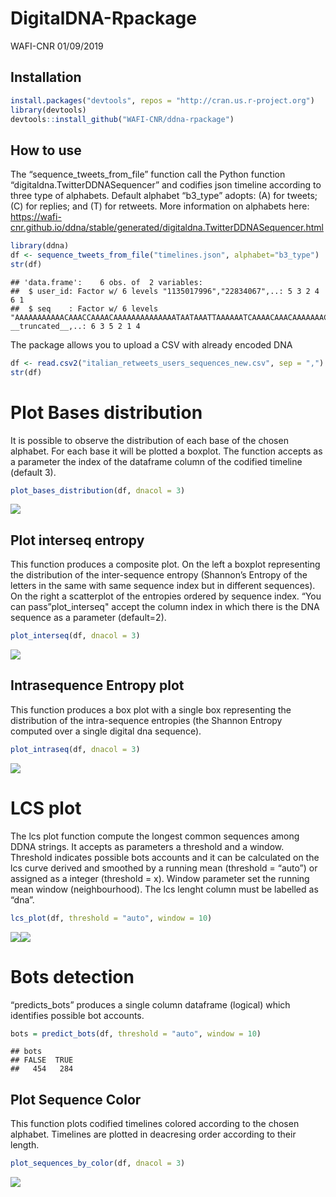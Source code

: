 DigitalDNA-Rpackage
================
WAFI-CNR
01/09/2019

## Installation

``` r
install.packages("devtools", repos = "http://cran.us.r-project.org")
library(devtools)
devtools::install_github("WAFI-CNR/ddna-rpackage")
```

## How to use

The “sequence\_tweets\_from\_file” function call the Python function
“digitaldna.TwitterDDNASequencer” and codifies json timeline according
to three type of alphabets. Default alphabet “b3\_type” adopts: (A) for
tweets; (C) for replies; and (T) for retweets. More information on
alphabets here:
<https://wafi-cnr.github.io/ddna/stable/generated/digitaldna.TwitterDDNASequencer.html>

``` r
library(ddna)
df <- sequence_tweets_from_file("timelines.json", alphabet="b3_type")
str(df)
```

    ## 'data.frame':    6 obs. of  2 variables:
    ##  $ user_id: Factor w/ 6 levels "1135017996","22834067",..: 5 3 2 4 6 1
    ##  $ seq    : Factor w/ 6 levels "AAAAAAAAAAACAAACCAAAACAAAAAAAAAAAAAATAATAAATTAAAAAATCAAAACAAACAAAAAAACAAAACAACAAAACAACACAAAATACAAAACAAACCCCAACA"| __truncated__,..: 6 3 5 2 1 4

The package allows you to upload a CSV with already encoded DNA

``` r
df <- read.csv2("italian_retweets_users_sequences_new.csv", sep = ",")
str(df)
```

# Plot Bases distribution

It is possible to observe the distribution of each base of the chosen
alphabet. For each base it will be plotted a boxplot. The function
accepts as a parameter the index of the dataframe column of the codified
timeline (default 3).

``` r
plot_bases_distribution(df, dnacol = 3)
```

![](DigitalDNA_files/figure-gfm/bases_distribution-1.png)<!-- -->

## Plot interseq entropy

This function produces a composite plot. On the left a boxplot
representing the distribution of the inter-sequence entropy (Shannon’s
Entropy of the letters in the same with same sequence index but in
different sequences). On the right a scatterplot of the entropies
ordered by sequence index. “You can pass”plot\_interseq" accept the
column index in which there is the DNA sequence as a parameter
(default=2).

``` r
plot_interseq(df, dnacol = 3)
```

![](DigitalDNA_files/figure-gfm/interseq-1.png)<!-- -->

## Intrasequence Entropy plot

This function produces a box plot with a single box representing the
distribution of the intra-sequence entropies (the Shannon Entropy
computed over a single digital dna sequence).

``` r
plot_intraseq(df, dnacol = 3)
```

![](DigitalDNA_files/figure-gfm/intraseq-1.png)<!-- -->

# LCS plot

The lcs plot function compute the longest common sequences among DDNA
strings. It accepts as parameters a threshold and a window. Threshold
indicates possible bots accounts and it can be calculated on the lcs
curve derived and smoothed by a running mean (threshold = “auto”) or
assigned as a integer (threshold = x). Window parameter set the running
mean window (neighbourhood). The lcs lenght column must be labelled as
“dna”.

``` r
lcs_plot(df, threshold = "auto", window = 10)
```

![](DigitalDNA_files/figure-gfm/lcs_plot-1.png)<!-- -->![](DigitalDNA_files/figure-gfm/lcs_plot-2.png)<!-- -->

# Bots detection

“predicts\_bots” produces a single column dataframe (logical) which
identifies possible bot accounts.

``` r
bots = predict_bots(df, threshold = "auto", window = 10)
```

    ## bots
    ## FALSE  TRUE 
    ##   454   284

## Plot Sequence Color

This function plots codified timelines colored according to the chosen
alphabet. Timelines are plotted in deacresing order according to their
length.

``` r
plot_sequences_by_color(df, dnacol = 3)
```

![](DigitalDNA_files/figure-gfm/smaller_color_plot-1.png)<!-- -->
